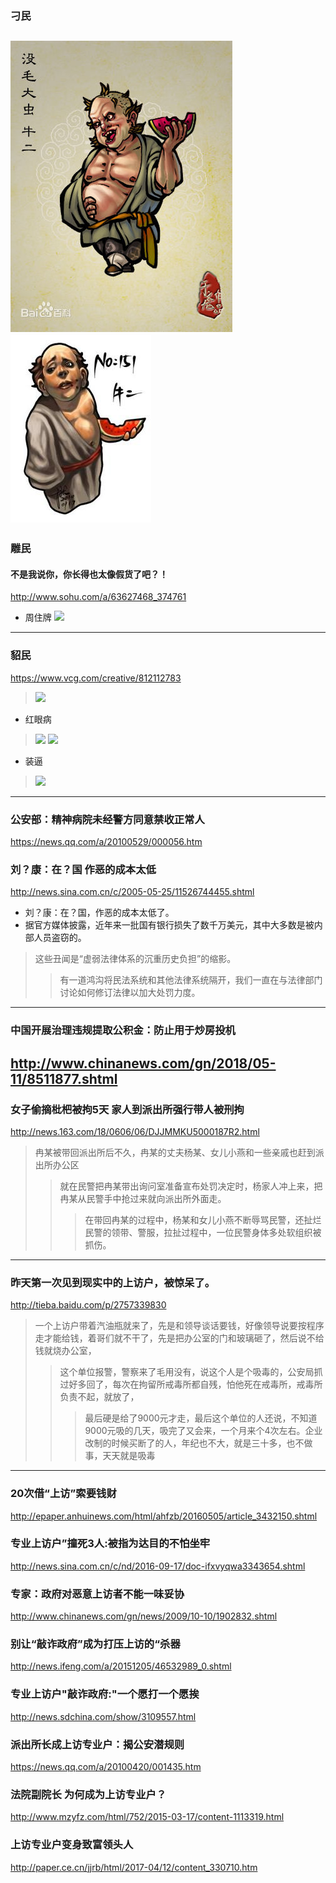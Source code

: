 ### 刁民
![](a8773912b31bb05139b0c41e317adab44aede074.jpg)
![](bki-20140625071923-996085449.jpg)
---
### 雕民
#### 不是我说你，你长得也太像假货了吧？！
http://www.sohu.com/a/63627468_374761
- 周住牌
![](http://photocdn.sohu.com/20160316/mp63627468_1458064423124_4.jpeg)
---
### 貂民
https://www.vcg.com/creative/812112783
>![](http://imgs.ali213.net/zpro/custom/2018-05-21/e27760d7-2379-b51f-7a2c-c97aba805456.jpg)
- 红眼病
>![](https://goss.vcg.com/creative/vcg/800/version23/VCG41522936111.jpg)
>![](http://img.11665.com/img02_p/i2/T1X.H0Fo4bXXXXXXXX_!!0-item_pic.jpg)
- 装逼
>![](http://bbsimg.ali213.net/data/attachment/forum/201806/29/162503tzo6hkihiihh6fto.gif)
---
### 公安部：精神病院未经警方同意禁收正常人
https://news.qq.com/a/20100529/000056.htm
### 刘？康：在？国 作恶的成本太低
http://news.sina.com.cn/c/2005-05-25/11526744455.shtml
- 刘？康：在？国，作恶的成本太低了。
- 据官方媒体披露，近年来一批国有银行损失了数千万美元，其中大多数是被内部人员盗窃的。
>这些丑闻是“虚弱法律体系的沉重历史负担”的缩影。
>>有一道鸿沟将民法系统和其他法律系统隔开，我们一直在与法律部门讨论如何修订法律以加大处罚力度。
---
### 中国开展治理违规提取公积金：防止用于炒房投机
http://www.chinanews.com/gn/2018/05-11/8511877.shtml
---
### 女子偷摘枇杷被拘5天 家人到派出所强行带人被刑拘
http://news.163.com/18/0606/06/DJJMMKU5000187R2.html
>冉某被带回派出所后不久，冉某的丈夫杨某、女儿小燕和一些亲戚也赶到派出所办公区
>>就在民警把冉某带出询问室准备宣布处罚决定时，杨家人冲上来，把冉某从民警手中抢过来就向派出所外面走。
>>>在带回冉某的过程中，杨某和女儿小燕不断辱骂民警，还扯烂民警的领带、警服，拉扯过程中，一位民警身体多处软组织被抓伤。
---
### 昨天第一次见到现实中的上访户，被惊呆了。
http://tieba.baidu.com/p/2757339830
>一个上访户带着汽油瓶就来了，先是和领导谈话要钱，好像领导说要按程序走才能给钱，着哥们就不干了，先是把办公室的门和玻璃砸了，然后说不给钱就烧办公室，
>>这个单位报警，警察来了毛用没有，说这个人是个吸毒的，公安局抓过好多回了，每次在拘留所戒毒所都自残，怕他死在戒毒所，戒毒所负责不起，就放了，
>>>最后硬是给了9000元才走，最后这个单位的人还说，不知道9000元吸的几天，吸完了又会来，一个月来个4次左右。企业改制的时候买断了的人，年纪也不大，就是三十多，也不做事，天天就是吸毒
---
### 20次借“上访”索要钱财
http://epaper.anhuinews.com/html/ahfzb/20160505/article_3432150.shtml
### 专业上访户”撞死3人:被指为达目的不怕坐牢
http://news.sina.com.cn/c/nd/2016-09-17/doc-ifxvyqwa3343654.shtml
### 专家：政府对恶意上访者不能一味妥协
http://www.chinanews.com/gn/news/2009/10-10/1902832.shtml
### 别让“敲诈政府”成为打压上访的“杀器
http://news.ifeng.com/a/20151205/46532989_0.shtml
### 专业上访户"敲诈政府:"一个愿打一个愿挨
http://news.sdchina.com/show/3109557.html
### 派出所长成上访专业户：揭公安潜规则
https://news.qq.com/a/20100420/001435.htm
### 法院副院长 为何成为上访专业户？
http://www.mzyfz.com/html/752/2015-03-17/content-1113319.html
### 上访专业户变身致富领头人
http://paper.ce.cn/jjrb/html/2017-04/12/content_330710.htm